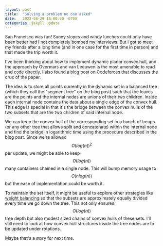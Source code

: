 ```yaml
---
layout: post
title:  "Solving a problem no one asked"
date:   2023-08-29 15:00:00 -0700
categories: jekyll update
---
```


San Francisco was fun! Sunny slopes and windy lunches could only have been better had I not completely bombed my interviews.
But I got to meet my friends after a long time (and in one case for the first time in person) and that made the trip worth it.

I've been thinking about how to implement dynamic planar convex hull, and the approach by Overmars and van Leeuwen is the most amenable to
read and code directly. I also found a [blog post](https://codeforces.com/blog/entry/75929) on Codeforces that discusses the crux of the paper.

The idea is to store all points currently in the dynamic set in a balanced tree (which they call the "segment tree" on the blog post)
such that the leaves are the points and the internal nodes are unions of their two children. Inside each internal node contains the data about
a single edge of the convex hull. This edge is special in that it's the bridge between the convex hulls of the two subsets that are the two
children of said internal node.

We can keep the convex hull of the corresponding set in a bunch of treaps (or any other tree that allows split and concatenate)
within the internal node and find the bridge in logarithmic time using the procedure described in the blog post.
Since we're allowed $$ O(log(n))^2 $$ per update, we might be able to keep $$ O(log(n)) $$ many containers chained in a single node.
This will bump memory usage to $$ O(n log(n)) $$ but the ease of implementation could be worth it.

To maintain the set itself, it might be useful to explore other strategies like [weight balancing](https://en.wikipedia.org/wiki/Weight-balanced_tree)
so that the subsets are approximately equally divided every time we go down the tree. This not only ensures $$ O(log(n)) $$ tree depth
but also modest sized chains of convex hulls of these sets.
I'll still need to look at how convex hull structures inside the tree nodes are to be updated under rotations.

Maybe that's a story for next time.
